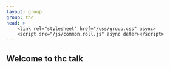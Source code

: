 ```yaml
---
layout: group
group: thc
head: >
    <link rel="stylesheet" href="/css/group.css" async>
    <script src="/js/common.roll.js" async defer></script>
---
```


## Welcome to thc talk
